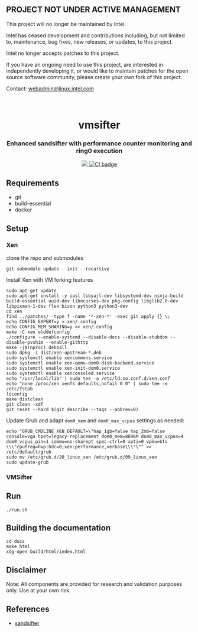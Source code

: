 ## PROJECT NOT UNDER ACTIVE MANAGEMENT

This project will no longer be maintained by Intel.

Intel has ceased development and contributions including, but not limited to, maintenance, bug fixes, new releases, or updates, to this project.  

Intel no longer accepts patches to this project.

If you have an ongoing need to use this project, are interested in independently developing it, or would like to maintain patches for the open source software community, please create your own fork of this project.  

Contact: webadmin@linux.intel.com
<h1 align="center">
  <br>vmsifter</br>
</h1>

<h3 align="center">
Enhanced sandsifter with performance counter monitoring and ring0 execution
</h3>

<p align="center">
  <a href="https://intel.github.io/vmsifter/">
    <img src="https://img.shields.io/badge/📖-Documentation-green">
  <a>
  <a href="https://github.com/intel/vmsifter/actions?query=workflow%3ACI">
    <img src="https://github.com/intel/vmsifter/workflows/CI/badge.svg" alt="CI badge"/>
  </a>
</p>

## Requirements

- git
- build-essential
- docker

## Setup

### Xen

clone the repo and submodules
```shell
git submodule update --init --recursive
```

Install Xen with VM forking features
```shell
sudo apt-get update
sudo apt-get install -y iasl libyajl-dev libsystemd-dev ninja-build build-essential uuid-dev libncurses-dev pkg-config libglib2.0-dev libpixman-1-dev flex bison python3 python3-dev
cd xen
find ../patches/ -type f -name '*-xen-*' -exec git apply {} \;
echo CONFIG_EXPERT=y > xen/.config
echo CONFIG_MEM_SHARING=y >> xen/.config
make -C xen olddefconfig
./configure --enable-systemd --disable-docs --disable-stubdom --disable-pvshim --enable-githttp
make -j$(nproc) debball
sudo dpkg -i dist/xen-upstream-*.deb
sudo systemctl enable xencommons.service
sudo systemctl enable xen-qemu-dom0-disk-backend.service
sudo systemctl enable xen-init-dom0.service
sudo systemctl enable xenconsoled.service
echo "/usr/local/lib" | sudo tee -a /etc/ld.so.conf.d/xen.conf
echo "none /proc/xen xenfs defaults,nofail 0 0" | sudo tee -e /etc/fstab
ldconfig
make distclean
git clean -xdf
git reset --hard $(git describe --tags --abbrev=0)
```

Update Grub and adapt `dom0_mem` and `dom0_max_vcpus` settings as needed:
```shell
echo "GRUB_CMDLINE_XEN_DEFAULT=\"hap_1gb=false hap_2mb=false console=vga hpet=legacy-replacement dom0_mem=8096M dom0_max_vcpus=4 dom0_vcpus_pin=1 iommu=no-sharept spec-ctrl=0 xpti=0 vpmu=bts \\\"cpufreq=hwp:hdc=0;xen:performance,verbose\\\"\"" >> /etc/default/grub
sudo mv /etc/grub.d/20_linux_xen /etc/grub.d/09_linux_xen
sudo update-grub
```

### VMSifter

## Run

```shell
./run.sh
```

## Building the documentation

```shell
cd docs
make html
xdg-open build/html/index.html
```

## Disclaimer

Note: All components are provided for research and validation purposes only. Use at your own risk.

## References

- [sandsifter](https://github.com/xoreaxeaxeax/sandsifter)
